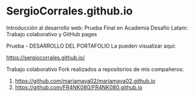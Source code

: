 # SergioCorrales.github.io

Introducción al desarrollo web:
Prueba Final en Academia Desafío Latam: Trabajo colaborativo y GitHub pages

Prueba - DESARROLLO DEL PORTAFOLIO
La pueden visualizar aquí:

https://sergiocorrales.github.io/


Trabajo colaborativo
Fork realizados a repositorios de mis compañeros:

1. https://github.com/mariamaya02/mariamaya02.github.io
2. https://github.com/FR4NK080/FR4NK080.github.io
